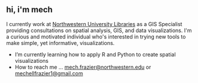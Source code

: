 ## hi, i'm mech 

I currently work at [Northwestern University Libraries](https://www.library.northwestern.edu/index.html) as a GIS Specialist providing consultations on spatial analysis, GIS, and data visualizations. I'm a curious and motivated individual who's interested in trying new tools to make simple, yet informative, visualizations. 

- I’m currently learning how to apply R and Python to create spatial visualizations
- How to reach me ... [mech.frazier@northwestern.edu](mailto:mech.frazier@northwestern.edu) or [mechellfrazier1@gmail.com](mechellfrazier1@gmail.com)
